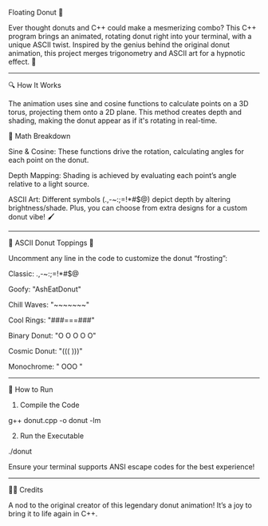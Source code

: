 Floating Donut 🍩

Ever thought donuts and C++ could make a mesmerizing combo? This C++ program brings an animated, rotating donut right into your terminal, with a unique ASCII twist. Inspired by the genius behind the original donut animation, this project merges trigonometry and ASCII art for a hypnotic effect. 🚀


---

🔍 How It Works

The animation uses sine and cosine functions to calculate points on a 3D torus, projecting them onto a 2D plane. This method creates depth and shading, making the donut appear as if it's rotating in real-time.

🔢 Math Breakdown

Sine & Cosine: These functions drive the rotation, calculating angles for each point on the donut.

Depth Mapping: Shading is achieved by evaluating each point’s angle relative to a light source.

ASCII Art: Different symbols (.,-~:;=!*#$@) depict depth by altering brightness/shade. Plus, you can choose from extra designs for a custom donut vibe! 🖌️



---

🍩 ASCII Donut Toppings 🍩

Uncomment any line in the code to customize the donut “frosting”:

Classic: .,-~:;=!*#$@

Goofy: "AshEatDonut"

Chill Waves: "~~~~~~~"

Cool Rings: "###===###"

Binary Donut: "O O O O O"

Cosmic Donut: "(((  )))"

Monochrome: "  OOO  "



---

🚀 How to Run

1. Compile the Code

g++ donut.cpp -o donut -lm


2. Run the Executable

./donut



Ensure your terminal supports ANSI escape codes for the best experience!


---

🧑‍🎤 Credits

A nod to the original creator of this legendary donut animation! It’s a joy to bring it to life again in C++.

